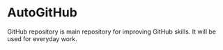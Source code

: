 # AutoGitHub
GitHub repository is main repository for improving GitHub skills.
It will be used for everyday work.
